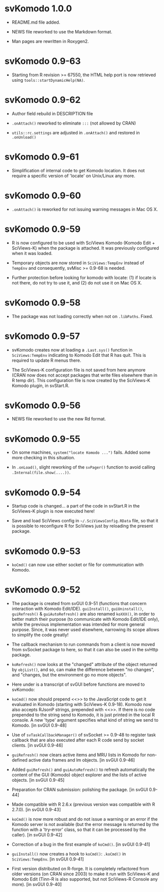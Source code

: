 # svKomodo 1.0.0

-   README.md file added.

-   NEWS file reworked to use the Markdown format.

-   Man pages are rewritten in Roxygen2.

# svKomodo 0.9-63

-   Starting from R revision \>= 67550, the HTML help port is now retrieved using `tools::startDynamicHelp(NA)`.

# svKomodo 0.9-62

-   Author field rebuild in DESCRIPTION file

-   `.onAttach()` reworked to eliminate `:::` (not allowed by CRAN)

-   `utils::rc.settings` are adjusted in `.onAttach()` and restored in `.onUnload()`

# svKomodo 0.9-61

-   Simplification of internal code to get Komodo location. It does not require a specific version of 'locate' on Unix/Linux any more.

# svKomodo 0.9-60

-   `.onAttach()` is reworked for not issuing warning messages in Mac OS X.

# svKomodo 0.9-59

-   R is now configured to be used with SciViews Komodo (Komodo Edit + SciViews-K) when the package is attached. It was previously configured when it was loaded.

-   Temporary objects are now stored in `SciViews:TempEnv` instead of `TempEnv` and consequently, svMisc \>= 0.9-68 is needed.

-   Further protection before looking for komodo with locate: (1) if locate is not there, do not try to use it, and (2) do not use it on Mac OS X.

# svKomodo 0.9-58

-   The package was not loading correctly when not on `.libPaths`. Fixed.

# svKomodo 0.9-57

-   svKomodo creates now at loading a `.Last.sys()` function in `SciViews:TempEnv` indicating to Komodo Edit that R has quit. This is required to update R menus there.

-   The SciViews-K configuration file is not saved from here anymore (CRAN now does not accept packages that write files elsewhere than in R temp dir). This configuration file is now created by the SciViews-K Komodo plugin, in svStart.R.

# svKomodo 0.9-56

-   NEWS file reworked to use the new Rd format.

# svKomodo 0.9-55

-   On some machines, `system("locate Komodo ...")` fails. Added some more checking in this situation.

-   In `.onLoad()`, slight reworking of the `svPager()` function to avoid calling `.Internal(file.show(....))`.

# svKomodo 0.9-54

-   Startup code is changed... a part of the code in svStart.R in the SciViews-K plugin is now executed here!

-   Save and load SciViews config in `~/.SciViewsConfig.RData` file, so that it is possible to reconfigure R for SciViews just by reloading the present package.

# svKomodo 0.9-53

-   `koCmd()` can now use either socket or file for communication with Komodo.

# svKomodo 0.9-52

-   The package is created from svGUI 0.9-51 (functions that concern interaction with Komodo Edit/IDE). `guiInstall()`, `guiUninstall()`, `guiRefresh()` & `guiAutoRefresh()` are also renamed `koXXX()`, in order to better match their purpose (to communicate with Komodo Edit/IDE only), while the previous implementation was intended for more general purpose. Since, it was never used elsewhere, narrowing its scope allows to simplify the code greatly!

-   The callback mechanism to run commands from a client is now moved from svSocket package to here, so that it can also be used in the svHttp package.

-   `koRefresh()` now looks at the "changed" attribute of the object returned by `objList()`, and so, can make the difference between "no changes", and "changes, but the environment go no more objects".

-   Here under is a transcript of svGUI before functions are moved to svKomodo:

-   `koCmd()` now should prepend \<\<<js>\>\> to the JavaScript code to get it evaluated in Komodo (starting with SciViews-K 0.9-18). Komodo now also accepts RJsonP strings, prepended with \<\<<rjson>\>\>. If there is no code prepended to the string send to Komodo, it is just printed in the local R console. A new 'type' argument specifies what kind of string we send to Komodo. [in svGUI 0.9-48]

-   Use of `svTaskCallbackManager()` of svSocket \>= 0.9-48 to register task callback that are also executed after each R code send by socket clients. [in svGUI 0.9-46]

-   `guiRefresh()` now clears active items and MRU lists in Komodo for non-defined active data frames and lm objects. [in svGUI 0.9-46]

-   Added `guiRefresh()` and `guiAutoRefresh()` to refresh automatically the content of the GUI (Komodo) object explorer and the lists of active objects. [in svGUI 0.9-45]

-   Preparation for CRAN submission: polishing the package. [in svGUI 0.9-44]

-   Made compatible with R 2.6.x (previous version was compatible with R 2.7.0). [in svGUI 0.9-43]

-   `koCmd()` is now more robust and do not issue a warning or an error if the Komodo server is not available (but the error message is returned by the function with a 'try-error' class, so that it can be processed by the caller). [in svGUI 0.9-42]

-   Correction of a bug in the first example of `koCmd()`. [in svGUI 0.9-41]

-   `guiInstall()` now creates a hook to `koCmd()`: `.koCmd()` in `SciViews:TempEnv`. [in svGUI 0.9-41]

-   First version distributed on R-forge. It is completely refactored from older versions (on CRAN since 2003) to make it run with SciViews-K and Komodo Edit (Tinn-R is also supported, but not SciViews-R Console any more). [in svGUI 0.9-40]
